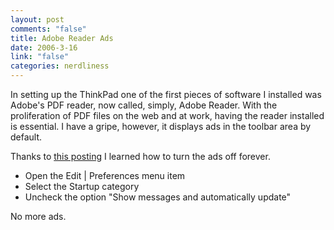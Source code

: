 ```yaml
--- 
layout: post
comments: "false"
title: Adobe Reader Ads
date: 2006-3-16
link: "false"
categories: nerdliness
---
```

In setting up the ThinkPad one of the first pieces of software I installed was Adobe's PDF reader, now called, simply, Adobe Reader. With the proliferation of PDF files on the web and at work, having the reader installed is essential. I have a gripe, however, it displays ads in the toolbar area by default.

Thanks to <a href="http://www.pdfforlawyers.com/2003/09/adobe_reader_60.html" title="adobe reader 6.0">this posting</a> I learned how to turn the ads off forever.

<ul>
<li class="il">Open the Edit | Preferences menu item</li>
<li class="il">Select the Startup category</li>
<li class="il">Uncheck the option "Show messages and automatically update"</li>
</ul>

No more ads.
